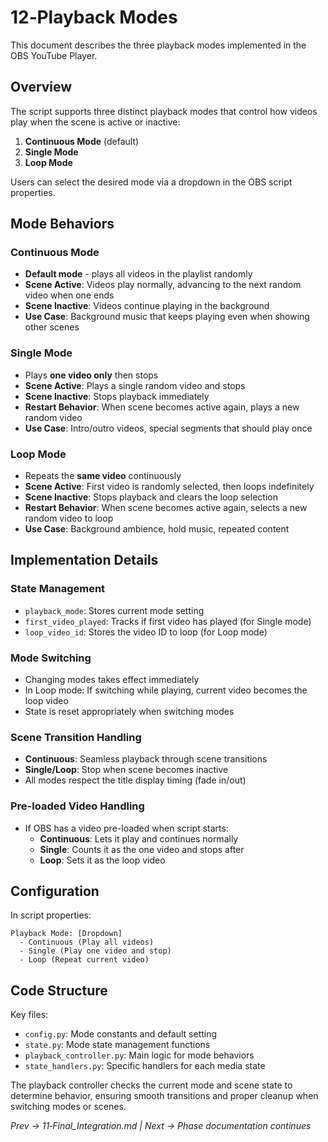 # 12‑Playback Modes

This document describes the three playback modes implemented in the OBS YouTube Player.

## Overview

The script supports three distinct playback modes that control how videos play when the scene is active or inactive:

1. **Continuous Mode** (default)
2. **Single Mode**
3. **Loop Mode**

Users can select the desired mode via a dropdown in the OBS script properties.

## Mode Behaviors

### Continuous Mode
- **Default mode** - plays all videos in the playlist randomly
- **Scene Active**: Videos play normally, advancing to the next random video when one ends
- **Scene Inactive**: Videos continue playing in the background
- **Use Case**: Background music that keeps playing even when showing other scenes

### Single Mode
- Plays **one video only** then stops
- **Scene Active**: Plays a single random video and stops
- **Scene Inactive**: Stops playback immediately
- **Restart Behavior**: When scene becomes active again, plays a new random video
- **Use Case**: Intro/outro videos, special segments that should play once

### Loop Mode
- Repeats the **same video** continuously
- **Scene Active**: First video is randomly selected, then loops indefinitely
- **Scene Inactive**: Stops playback and clears the loop selection
- **Restart Behavior**: When scene becomes active again, selects a new random video to loop
- **Use Case**: Background ambience, hold music, repeated content

## Implementation Details

### State Management
- `playback_mode`: Stores current mode setting
- `first_video_played`: Tracks if first video has played (for Single mode)
- `loop_video_id`: Stores the video ID to loop (for Loop mode)

### Mode Switching
- Changing modes takes effect immediately
- In Loop mode: If switching while playing, current video becomes the loop video
- State is reset appropriately when switching modes

### Scene Transition Handling
- **Continuous**: Seamless playback through scene transitions
- **Single/Loop**: Stop when scene becomes inactive
- All modes respect the title display timing (fade in/out)

### Pre-loaded Video Handling
- If OBS has a video pre-loaded when script starts:
  - **Continuous**: Lets it play and continues normally
  - **Single**: Counts it as the one video and stops after
  - **Loop**: Sets it as the loop video

## Configuration

In script properties:
```
Playback Mode: [Dropdown]
  - Continuous (Play all videos)
  - Single (Play one video and stop)  
  - Loop (Repeat current video)
```

## Code Structure

Key files:
- `config.py`: Mode constants and default setting
- `state.py`: Mode state management functions
- `playback_controller.py`: Main logic for mode behaviors
- `state_handlers.py`: Specific handlers for each media state

The playback controller checks the current mode and scene state to determine behavior, ensuring smooth transitions and proper cleanup when switching modes or scenes.

*Prev → 11‑Final_Integration.md | Next → Phase documentation continues*